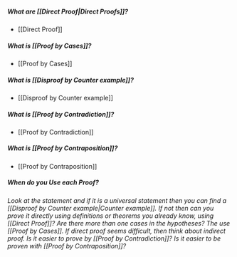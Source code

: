 
##### What are [[Direct Proof|Direct Proofs]]?
- [[Direct Proof]]

##### What is [[Proof by Cases]]?
- [[Proof by Cases]]

##### What is [[Disproof by Counter example]]?
- [[Disproof by Counter example]]

##### What is [[Proof by Contradiction]]?
- [[Proof by Contradiction]]

##### What is [[Proof by Contraposition]]?
- [[Proof by Contraposition]]


##### When do you Use each Proof?

*Look at the statement and if it is a universal statement then you can find a [[Disproof by Counter example|Counter example]].*
*If not then can you prove it directly using definitions or theorems you already know, using [[Direct Proof]]?*
*Are there more than one cases in the hypotheses? The use [[Proof by Cases]].*
*If direct proof seems difficult, then think about indirect proof.*
*Is it easier to prove by [[Proof by Contradiction]]?*
*Is it easier to be proven with [[Proof by Contraposition]]?*



